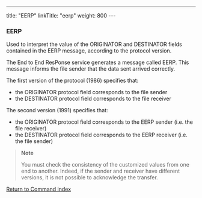 ---
title: "EERP"
linkTitle: "eerp"
weight: 800
---<span id="EERP"></span>

### EERP

Used to interpret the value of the ORIGINATOR and DESTINATOR fields
contained in the EERP message, according to the protocol version.

The End to End ResPonse service generates a message called EERP. This
message informs the file sender that the data sent arrived correctly.

The first version of the protocol (1986) specifies that:

* the ORIGINATOR
    protocol field corresponds to the file sender
* the DESTINATOR
    protocol field corresponds to the file receiver

The second version (1991) specifies that:

* the ORIGINATOR
    protocol field corresponds to the EERP sender (i.e. the file receiver)
* the DESTINATOR
    protocol field corresponds to the EERP receiver (i.e. the file sender)

> **Note**
>
> You must check the consistency of the customized values from one
> end to another. Indeed, if the sender and receiver have different versions,
> it is not possible to acknowledge the transfer.

[Return to Command index](../../)
